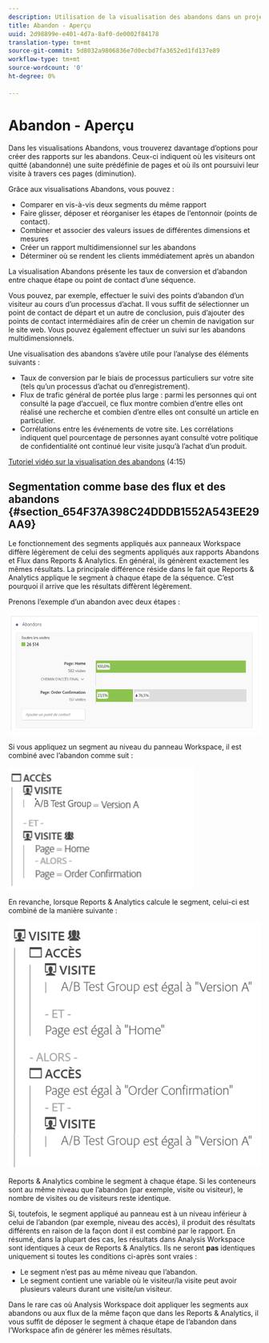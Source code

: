 ```yaml
---
description: Utilisation de la visualisation des abandons dans un projet Workspace.
title: Abandon - Aperçu
uuid: 2d98899e-e401-4d7a-8af0-de0002f84178
translation-type: tm+mt
source-git-commit: 5d8032a9806836e7d0ecbd7fa3652ed1fd137e89
workflow-type: tm+mt
source-wordcount: '0'
ht-degree: 0%

---
```



# Abandon - Aperçu

Dans les visualisations Abandons, vous trouverez davantage d’options pour créer des rapports sur les abandons. Ceux-ci indiquent où les visiteurs ont quitté (abandonné) une suite prédéfinie de pages et où ils ont poursuivi leur visite à travers ces pages (diminution).

Grâce aux visualisations Abandons, vous pouvez :

* Comparer en vis-à-vis deux segments du même rapport
* Faire glisser, déposer et réorganiser les étapes de l’entonnoir (points de contact).
* Combiner et associer des valeurs issues de différentes dimensions et mesures
* Créer un rapport multidimensionnel sur les abandons
* Déterminer où se rendent les clients immédiatement après un abandon

La visualisation Abandons présente les taux de conversion et d’abandon entre chaque étape ou point de contact d’une séquence.

Vous pouvez, par exemple, effectuer le suivi des points d’abandon d’un visiteur au cours d’un processus d’achat. Il vous suffit de sélectionner un point de contact de départ et un autre de conclusion, puis d’ajouter des points de contact intermédiaires afin de créer un chemin de navigation sur le site web. Vous pouvez également effectuer un suivi sur les abandons multidimensionnels.

Une visualisation des abandons s’avère utile pour l’analyse des éléments suivants :

* Taux de conversion par le biais de processus particuliers sur votre site (tels qu’un processus d’achat ou d’enregistrement).
* Flux de trafic général de portée plus large : parmi les personnes qui ont consulté la page d’accueil, ce flux montre combien d’entre elles ont réalisé une recherche et combien d’entre elles ont consulté un article en particulier.
* Corrélations entre les événements de votre site. Les corrélations indiquent quel pourcentage de personnes ayant consulté votre politique de confidentialité ont continué leur visite jusqu’à l’achat d’un produit.

[Tutoriel vidéo sur la visualisation des abandons](https://docs.adobe.com/content/help/fr-FR/analytics-learn/tutorials/analysis-workspace/analyzing-customer-journeys/fallout-visualization.html) (4:15)

## Segmentation comme base des flux et des abandons {#section_654F37A398C24DDDB1552A543EE29AA9}

Le fonctionnement des segments appliqués aux panneaux Workspace diffère légèrement de celui des segments appliqués aux rapports Abandons et Flux dans Reports &amp; Analytics. En général, ils génèrent exactement les mêmes résultats. La principale différence réside dans le fait que Reports &amp; Analytics applique le segment à chaque étape de la séquence. C’est pourquoi il arrive que les résultats diffèrent légèrement.

Prenons l’exemple d’un abandon avec deux étapes :

![](assets/fallout_segments1.png)

Si vous appliquez un segment au niveau du panneau Workspace, il est combiné avec l’abandon comme suit :

![](assets/fallout_seg.png)

En revanche, lorsque Reports &amp; Analytics calcule le segment, celui-ci est combiné de la manière suivante :

![](assets/fallout_segments3.png)

Reports &amp; Analytics combine le segment à chaque étape. Si les conteneurs sont au même niveau que l’abandon (par exemple, visite ou visiteur), le nombre de visites ou de visiteurs reste identique.

Si, toutefois, le segment appliqué au panneau est à un niveau inférieur à celui de l’abandon (par exemple, niveau des accès), il produit des résultats différents en raison de la façon dont il est combiné par le rapport. En résumé, dans la plupart des cas, les résultats dans Analysis Workspace sont identiques à ceux de Reports &amp; Analytics. Ils ne seront **pas** identiques uniquement si toutes les conditions ci-après sont vraies :

* Le segment n’est pas au même niveau que l’abandon.
* Le segment contient une variable où le visiteur/la visite peut avoir plusieurs valeurs durant une visite/un visiteur.

Dans le rare cas où Analysis Workspace doit appliquer les segments aux abandons ou aux flux de la même façon que dans les Reports &amp; Analytics, il vous suffit de déposer le segment à chaque étape de l’abandon dans l’Workspace afin de générer les mêmes résultats.
